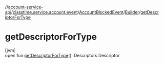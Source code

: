 //[account-service-api](../../../../index.md)/[classtime.service.account.event](../../index.md)/[AccountBlockedEvent](../index.md)/[Builder](index.md)/[getDescriptorForType](get-descriptor-for-type.md)

# getDescriptorForType

[jvm]\
open fun [getDescriptorForType](get-descriptor-for-type.md)(): Descriptors.Descriptor
